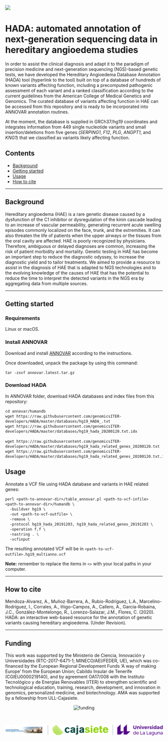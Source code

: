 ![](https://drive.google.com/uc?export=view&id=1Cciw1VFzcuRy_IT4pbN7nEZDRe-BcETe)


# HADA: automated annotation of next-generation sequencing data in hereditary angioedema studies

In order to assist the clinical diagnosis and adapt it to the paradigm of precision medicine and next-generation sequencing (NGS)-based genetic tests, we have developed the Hereditary Angioedema Database Annotation (HADA) tool (hyperlink to the tool) built on top of a database of hundreds of known variants affecting function, including a precomputed pathogenic assessment of each variant and a ranked classification according to the current guidelines from the American College of Medical Genetics and Genomics. The curated database of variants affecting function in HAE can be accessed from this repository and is ready to be incorporated into ANNOVAR annotation routines.

At the moment, the database is supplied in GRCh37/hg19 coordinates and integrates information from 449 single nucleotide variants and small insertion/deletions from five genes (*SERPING1*, *F12*, *PLG*, *ANGPT1*, and *KNG1*) that we classified as variants likely affecting function.


## Contents
* [Background](#background)
* [Getting started](#getting-started)
* [Usage](#usage)
* [How to cite](#how-to-cite)

---

## Background

Hereditary angioedema (HAE) is a rare genetic disease caused by a dysfunction of the C1 inhibitor or dysregulation of the kinin cascade leading to an increase of vascular permeability, generating recurrent acute swelling episodes commonly localized on the face, trunk, and the extremities. It can also threaten the life of patients when the upper airways or the tissues from the oral cavity are affected. HAE is poorly recognized by physicians. Therefore, ambiguous or delayed diagnoses are common, increasing the risk of patient morbidity and mortality. Genetic testing in HAE has become an important step to reduce the diagnostic odyssey, to increase the diagnostic yield and to tailor treatments. We aimed to provide a resource to assist in the diagnosis of HAE that is adapted to NGS technologies and to the evolving knowledge of the causes of HAE that has the potential to reduce the time to interpret the detected variants in the NGS era by aggregating data from multiple sources.

---

## Getting started 

### Requirements
Linux or macOS.

### Install ANNOVAR
Download and install [ANNOVAR](http://download.openbioinformatics.org/annovar_download_form.php) according to the instructions.

Once downloaded, unpack the package by using this command:

```
tar -zxvf annovar.latest.tar.gz
```

### Download HADA

In ANNOVAR folder, download HADA databases and index files from this repository:

```
cd annovar/humandb
wget https://raw.githubusercontent.com/genomicsITER-developers/HADA/master/databases/hg19_HADA_.txt
wget https://raw.githubusercontent.com/genomicsITER-developers/HADA/master/databases/hg19_hada_20200120.txt.idx

wget https://raw.githubusercontent.com/genomicsITER-developers/HADA/master/databases/hg19_hada_related_genes_20200120.txt
wget https://raw.githubusercontent.com/genomicsITER-developers/HADA/master/databases/hg19_hada_related_genes_20200120.txt.idx
```

## Usage

Annotate a VCF file using HADA database and variants in HAE related genes:
```
perl <path-to-annovar-dir>/table_annovar.pl <path-to-vcf-infile> <path-to-annovar-dir>/humandb \
  -buildver hg19 \
  -out <path-to-vcf-outfile> \
  -remove \
  -protocol hg19_hada_20191203, hg19_hada_related_genes_20191203 \
  -operation f,f \
  -nastring . \
  -vcfinput
```
The resulting annotated VCF will be in `<path-to-vcf-outfile>.hg19_multianno.vcf`

**Note:** remember to replace the items in `<>` with your local paths in your computer.

---

## How to cite

Mendoza-Alvarez, A., Muñoz-Barrera, A., Rubio-Rodríguez, L.A., Marcelino-Rodríguez, I., Corrales, A., Iñigo-Campos, A.,  Callero, A., García-Robaina, J.C., González-Montelongo, R., Lorenzo-Salazar, J.M., Flores, C. (2020). HADA: an interactive web-based resource for the annotation of genetic variants causing hereditary angioedema. (Under Revision).

---

## Funding
This   work   was   supported   by   the   Ministerio   de   Ciencia,    Innovación  y  Universidades  (RTC-2017-6471-1;  MINECO/AEI/FEDER,  UE),  which  was  co-financed  by  the  European   Regional Development Funds ‘A way of making Europe’ from  the  European  Union;  Cabildo Insular de Tenerife  (CGIEU0000219140),  and  by  agreement  OA17/008   with  the  Instituto  Tecnológico  y  de  Energías  Renovables   (ITER)  to  strengthen  scientific  and  technological  education,   training, research, development, and innovation in genomics,  personalized    medicine,    and    biotechnology.    AMA    was     supported  by  a  fellowship  from  ULL-Cajasiete.

<p align="center">
  <img src="https://github.com/genomicsITER/HADA/blob/master/MICIU-Agencia-y-Europa_logo.jpg" width="auto" title="funding" alt="funding" />
</p>
<br>

<p align="center">
  <img src="https://github.com/genomicsITER/HADA/blob/master/Footer.png" width="auto"/ title="logotipos" alt="funding">
</p>
<br>
